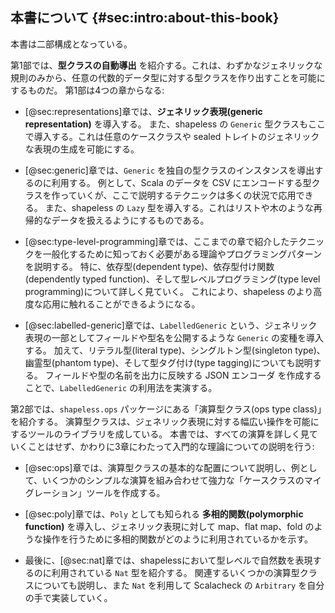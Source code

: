 ## 本書について {#sec:intro:about-this-book}

本書は二部構成となっている。

第1部では、**型クラスの自動導出** を紹介する。これは、わずかなジェネリックな規則のみから、任意の代数的データ型に対する型クラスを作り出すことを可能にするものだ。
第1部は4つの章からなる:

  - [@sec:representations]章では、**ジェネリック表現(generic representation)** を導入する。
    また、shapeless の `Generic` 型クラスもここで導入する。これは任意のケースクラスや sealed トレイトのジェネリックな表現の生成を可能にする。

  - [@sec:generic]章では、`Generic` を独自の型クラスのインスタンスを導出するのに利用する。
    例として、Scala のデータを CSV にエンコードする型クラスを作っていくが、ここで説明するテクニックは多くの状況で応用できる。
    また、shapeless の `Lazy` 型を導入する。これはリストや木のような再帰的なデータを扱えるようにするものである。

  - [@sec:type-level-programming]章では、ここまでの章で紹介したテクニックを一般化するために知っておく必要がある理論やプログラミングパターンを説明する。
    特に、依存型(dependent type)、依存型付け関数(dependently typed function)、そして型レベルプログラミング(type level programming)について詳しく見ていく。
    これにより、shapeless のより高度な応用に触れることができるようになる。

  - [@sec:labelled-generic]章では、`LabelledGeneric` という、ジェネリック表現の一部としてフィールドや型名を公開するような `Generic` の変種を導入する。
    加えて、リテラル型(literal type)、シングルトン型(singleton type)、幽霊型(phantom type)、そして型タグ付け(type tagging)についても説明する。
    フィールドや型の名前を出力に反映する JSON エンコーダ を作成することで、`LabelledGeneric` の利用法を実演する。

第2部では、`shapeless.ops` パッケージにある「演算型クラス(ops type class)」を紹介する。
演算型クラスは、ジェネリック表現に対する幅広い操作を可能にするツールのライブラリを成している。
本書では、すべての演算を詳しく見ていくことはせず、かわりに3章にわたって入門的な理論についての説明を行う:

  - [@sec:ops]章では、演算型クラスの基本的な配置について説明し、例として、いくつかのシンプルな演算を組み合わせて強力な「ケースクラスのマイグレーション」ツールを作成する。

  - [@sec:poly]章では、`Poly` としても知られる **多相的関数(polymorphic function)** を導入し、ジェネリック表現に対して map、flat map、fold のような操作を行うために多相的関数がどのように利用されているかを示す。

  - 最後に、[@sec:nat]章では、shapelessにおいて型レベルで自然数を表現するのに利用されている `Nat` 型を紹介する。
    関連するいくつかの演算型クラスについても説明し、また `Nat` を利用して Scalacheck の `Arbitrary` を自分の手で実装していく。
